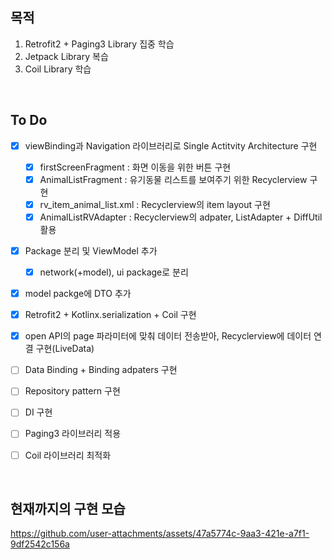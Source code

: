 ## 목적
1. Retrofit2 + Paging3 Library 집중 학습
2. Jetpack Library 복습
3. Coil Library 학습

&nbsp;


## To Do
- [x] viewBinding과 Navigation 라이브러리로 Single Actitvity Architecture 구현
  - [x] firstScreenFragment : 화면 이동을 위한 버튼 구현
  - [x] AnimalListFragment : 유기동물 리스트를 보여주기 위한 Recyclerview 구현
  - [x] rv_item_animal_list.xml : Recyclerview의 item layout 구현
  - [x] AnimalListRVAdapter : Recyclerview의 adpater, ListAdapter + DiffUtil 활용
- [x] Package 분리 및 ViewModel 추가
  - [x] network(+model), ui package로 분리
- [x] model packge에 DTO 추가
- [x] Retrofit2 + Kotlinx.serialization + Coil 구현
- [x] open API의 page 파라미터에 맞춰 데이터 전송받아, Recyclerview에 데이터 연결 구현(LiveData)
- [ ] Data Binding + Binding adpaters 구현
- [ ] Repository pattern 구현
- [ ] DI 구현
- [ ] Paging3 라이브러리 적용
- [ ] Coil 라이브러리 최적화


&nbsp;


## 현재까지의 구현 모습
https://github.com/user-attachments/assets/47a5774c-9aa3-421e-a7f1-9df2542c156a

